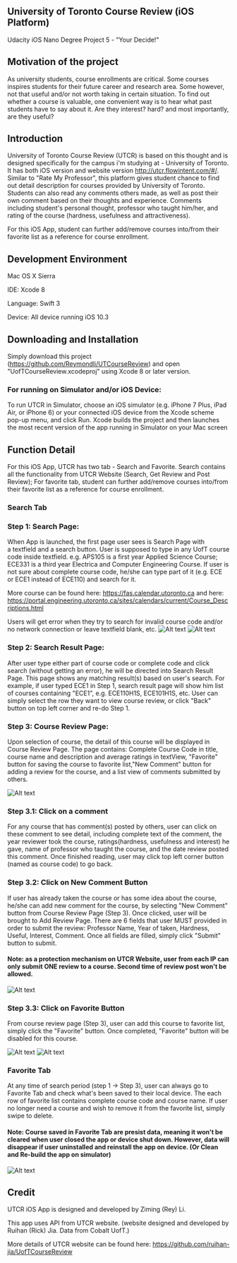 ## University of Toronto Course Review (iOS Platform)
Udacity iOS Nano Degree Project 5 - "Your Decide!"
## Motivation of the project
As university students, course enrollments are critical. Some courses inspires students for their future career and research area. Some however, not that useful and/or not worth taking in certain situation. To find out whether a course is valuable, one convenient way is to hear what past students have to say about it. Are they interest? hard? and most importantly, are they useful?

## Introduction
University of Toronto Course Review (UTCR) is based on this thought and is designed specifically for the campus i'm studying at - University of Toronto. It has both iOS version and website version http://utcr.flowintent.com/#/. Similar to "Rate My Professor", this platform gives student chance to find out detail description for courses provided by University of Toronto. Students can also read any comments others made, as well as post their own comment based on their thoughts and experience. Comments including student's personal thought, professor who taught him/her, and rating of the course (hardness, usefulness and attractiveness).

For this iOS App, student can further add/remove courses into/from their favorite list as a reference for course enrollment.

## Development Environment
Mac OS X Sierra

IDE: Xcode 8

Language: Swift 3

Device: All device running iOS 10.3

## Downloading and Installation
Simply download this project (https://github.com/Reymondli/UTCourseReview) and open "UofTCourseReview.xcodeproj" using Xcode 8 or later version.

### For running on Simulator and/or iOS Device:
To run UTCR in Simulator, choose an iOS simulator (e.g. iPhone 7 Plus, iPad Air, or iPhone 6) or your connected iOS device from the Xcode scheme pop-up menu, and click Run. Xcode builds the project and then launches the most recent version of the app running in Simulator on your Mac screen

## Function Detail
For this iOS App, UTCR has two tab - Search and Favorite. Search contains all the functionality from UTCR Website (Search, Get Review and Post Review); For favorite tab, student can further add/remove courses into/from their favorite list as a reference for course enrollment.

### Search Tab 
### Step 1: Search Page:
When App is launched, the first page user sees is Search Page with a textfield and a search button. User is supposed to type in any UofT course code inside textfield. e.g. APS105 is a first year Applied Science Course; ECE331 is a third year Electrica and Computer Engineering Course. If user is not sure about complete course code, he/she can type part of it (e.g. ECE or ECE1 instead of ECE110) and search for it.

More course can be found here: https://fas.calendar.utoronto.ca 
and here: https://portal.engineering.utoronto.ca/sites/calendars/current/Course_Descriptions.html

Users will get error when they try to search for invalid course code and/or no network connection or leave textfield blank, etc.
![Alt text](/Screenshots/IMG_0021.PNG?raw=true "Search Page")
![Alt text](/Screenshots/IMG_0023.PNG?raw=true "Search Result Page")

### Step 2: Search Result Page:
After user type either part of course code or complete code and click search (without getting an error), he will be directed into Search Result Page. This page shows any matching result(s) based on user's search. For example, if user typed ECE1 in Step 1, search result page will show him list of courses containing "ECE1", e.g. ECE110H1S, ECE101H1S, etc. User can simply select the row they want to view course review, or click "Back" button on top left corner and re-do Step 1.

### Step 3: Course Review Page:
Upon selection of course, the detail of this course will be displayed in Course Review Page. The page contains: Complete Course Code in title, course name and description and average ratings in textView, "Favorite" button for saving the course to favorite list,"New Comment" button for adding a review for the course, and a list view of comments submitted by others.

![Alt text](/Screenshots/IMG_0024.PNG?raw=true "Course Review Page")

### Step 3.1: Click on a comment
For any course that has comment(s) posted by others, user can click on these comment to see detail, including complete text of the comment, the year reviewer took the course, ratings(hardness, usefulness and interest) he gave, name of professor who taught the course, and the date review posted this comment. Once finished reading, user may click top left corner button (named as course code) to go back.

### Step 3.2: Click on New Comment Button
If user has already taken the course or has some idea about the course, he/she can add new comment for the course, by selecting "New Comment" button from Course Review Page (Step 3). 
Once clicked, user will be brought to Add Review Page. There are 6 fields that user MUST provided in order to submit the review: Professor Name, Year of taken, Hardness, Useful, Interest, Comment. Once all fields are filled, simply click "Submit" button to submit.

#### Note: as a protection mechanism on UTCR Website, user from each IP can only submit ONE review to a course. Second time of review post won't be allowed.

![Alt text](/Screenshots/IMG_0025.PNG?raw=true "Course Review Page")

### Step 3.3: Click on Favorite Button
From course review page (Step 3), user can add this course to favorite list, simply click the "Favorite" button. Once completed, "Favorite" button will be disabled for this course.

![Alt text](/Screenshots/IMG_0026.PNG?raw=true "Course Review Page")
![Alt text](/Screenshots/IMG_0027.PNG?raw=true "Course Review Page")

### Favorite Tab
At any time of search period (step 1 -> Step 3), user can always go to Favorite Tab and check what's been saved to their local device. The each row of favorite list contains complete course code and course name. If user no longer need a course and wish to remove it from the favorite list, simply swipe to delete.
#### Note: Course saved in Favorite Tab are presist data, meaning it won't be cleared when user closed the app or device shut down. However, data will disappear if user uninstalled and reinstall the app on device. (Or Clean and Re-build the app on simulator)

![Alt text](/Screenshots/IMG_0028.PNG?raw=true "Course Review Page")

## Credit
UTCR iOS App is designed and developed by Ziming (Rey) Li.

This app uses API from UTCR website. (website designed and developed by Ruihan (Rick) Jia. Data from Cobalt UofT.)

More details of UTCR website can be found here: https://github.com/ruihan-jia/UofTCourseReview



